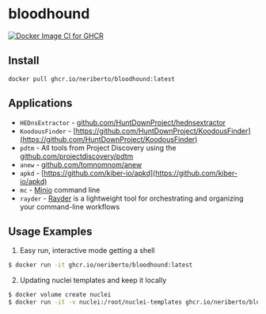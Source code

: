 # bloodhound

[![Docker Image CI for GHCR](https://github.com/neriberto/bloodhound/actions/workflows/publish-ghcr.yaml/badge.svg)](https://github.com/neriberto/bloodhound/actions/workflows/publish-ghcr.yaml)


## Install

```
docker pull ghcr.io/neriberto/bloodhound:latest
```

## Applications

* `HEDnsExtractor` - [github.com/HuntDownProject/hednsextractor](https://github.com/HuntDownProject/hednsextractor)
* `KoodousFinder` - [https://github.com/HuntDownProject/KoodousFinder](https://github.com/HuntDownProject/KoodousFinder)
* `pdtm` - All tools from Project Discovery using the [github.com/projectdiscovery/pdtm](https://github.com/projectdiscovery/pdtm)
* `anew` - [github.com/tomnomnom/anew](https://github.com/tomnomnom/anew)
* `apkd` - [https://github.com/kiber-io/apkd](https://github.com/kiber-io/apkd)
* `mc` - [Minio](https://min.io/) command line
* `rayder` - [Rayder](https://github.com/devanshbatham/rayder) is a lightweight tool for orchestrating and organizing your command-line workflows

## Usage Examples

1. Easy run, interactive mode getting a shell

```bash
$ docker run -it ghcr.io/neriberto/bloodhound:latest
```

2. Updating nuclei templates and keep it locally

```bash
$ docker volume create nuclei
$ docker run -it -v nuclei:/root/nuclei-templates ghcr.io/neriberto/bloodhound:latest
```